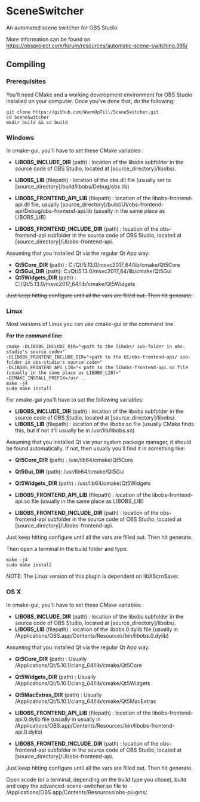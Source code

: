 # SceneSwitcher
An automated scene switcher for OBS Studio

More information can be found on https://obsproject.com/forum/resources/automatic-scene-switching.395/


## Compiling
### Prerequisites
You'll need CMake and a working development environment for OBS Studio installed
on your computer. Once you've done that, do the following:
```
git clone https://github.com/WarmUpTill/SceneSwitcher.git
cd SceneSwitcher
mkdir build && cd build
```

### Windows
In cmake-gui, you'll have to set these CMake variables :
- **LIBOBS_INCLUDE_DIR** (path) : location of the libobs subfolder in the source
code of OBS Studio, located at [source_directory]/libobs/.
- **LIBOBS_LIB** (filepath) : location of the obs.dll file (usually set to
[source_directory]/build/libobs/Debug/obs.lib)

- **LIBOBS_FRONTEND_API_LIB** (filepath) : location of the libobs-frontend-api.dll
file, usually [source_directory]/build/UI/obs-frontend-api/Debug/obs-frontend-api.lib
(usually in the same place as LIBOBS_LIB)
- **LIBOBS_FRONTEND_INCLUDE_DIR** (path) : location of the obs-frontend-api
subfolder in the source code of OBS Studio, located at [source_directory]/UI/obs-frontend-api.

Assuming that you installed Qt via the regular Qt App way:
- **Qt5Core_DIR** (path) : C:/Qt/5.13.0/msvc2017_64/lib/cmake/Qt5Core
- **Qt5Gui_DIR** (path): C:/Qt/5.13.0/msvc2017_64/lib/cmake/Qt5Gui
- **Qt5Widgets_DIR** (path) : C:/Qt/5.13.0/msvc2017_64/lib/cmake/Qt5Widgets

~~Just keep hitting configure until all the vars are filled out. Then hit generate.~~

### Linux
Most versions of Linux you can use cmake-gui or the command line.

**For the command line:**  
```
cmake -DLIBOBS_INCLUDE_DIR="<path to the libobs/ sub-folder in obs-studio's source code>"
-DLIBOBS_FRONTEND_INCLUDE_DIR="<path to the UI/obs-frontend-api/ sub-folder in obs-studio's source code>"
-DLIBOBS_FRONTEND_API_LIB="< path to the libobs-frontend-api.so file (usually in the same place as LIBOBS_LIB)>"
-DCMAKE_INSTALL_PREFIX=/usr ..
make -j4
sudo make install
```

For cmake-gui you'll have to set the following variables:
- **LIBOBS_INCLUDE_DIR** (path) : location of the libobs subfolder in the source
code of OBS Studio, located at [source_directory]/libobs/.
- **LIBOBS_LIB** (filepath) : location of the libobs.so file (usually CMake finds
this, but if not it'll usually be in /usr/lib/libobs.so)

Assuming that you installed Qt via your system package manager, it should be 
found automatically. If not, then usually you'll find it in something like:
- **Qt5Core_DIR** (path) : /usr/lib64/cmake/Qt5Core
- **Qt5Gui_DIR** (path): /usr/lib64/cmake/Qt5Gui
- **Qt5Widgets_DIR** (path) : /usr/lib64/cmake/Qt5Widgets

- **LIBOBS_FRONTEND_API_LIB** (filepath) : location of the libobs-frontend-api.so
file (usually in the same place as LIBOBS_LIB)
- **LIBOBS_FRONTEND_INCLUDE_DIR** (path) : location of the obs-frontend-api
subfolder in the source code of OBS Studio, located at
[source_directory]/UI/obs-frontend-api.

Just keep hitting configure until all the vars are filled out. Then hit generate.

Then open a terminal in the build folder and type:
```
make -j4
sudo make install
```
NOTE: The Linux version of this plugin is dependent on libXScrnSaver.

### OS X
In cmake-gui, you'll have to set these CMake variables :
- **LIBOBS_INCLUDE_DIR** (path) : location of the libobs subfolder in the source
code of OBS Studio, located at [source_directory]/libobs/.
- **LIBOBS_LIB** (filepath) : location of the libobs.0.dylib file (usually
in /Applications/OBS.app/Contents/Resources/bin/libobs.0.dylib)

Assuming that you installed Qt via the regular Qt App way:
- **Qt5Core_DIR** (path) : Usually /Applications/Qt/5.10.1/clang_64/lib/cmake/Qt5Core
- **Qt5Widgets_DIR** (path) : Usually /Applications/Qt/5.10.1/clang_64/lib/cmake/Qt5Widgets
- **Qt5MacExtras_DIR** (path) : Usually /Applications/Qt/5.10.1/clang_64/lib/cmake/Qt5MacExtras

- **LIBOBS_FRONTEND_API_LIB** (filepath) : location of the libobs-frontend-api.0.dylib
file (usually in usually in /Applications/OBS.app/Contents/Resources/bin/libobs-frontend-api.0.dylib)
- **LIBOBS_FRONTEND_INCLUDE_DIR** (path) : location of the obs-frontend-api subfolder
in the source code of OBS Studio, located at [source_directory]/UI/obs-frontend-api.

Just keep hitting configure until all the vars are filled out. Then hit generate.

Open xcode (or a terminal, depending on the build type you chose), build and copy
the advanced-scene-switcher.so file to /Applications/OBS.app/Contents/Resources/obs-plugins/
